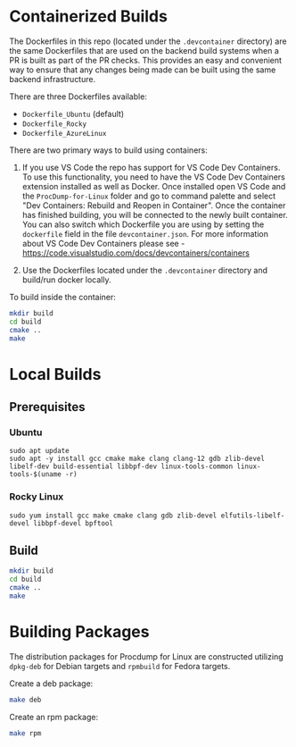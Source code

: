 # Containerized Builds
The Dockerfiles in this repo (located under the `.devcontainer` directory) are the same Dockerfiles that are used on the backend build systems when a PR is built as part of the PR checks. This provides an easy and convenient way to ensure that any changes being made can be built using the same backend infrastructure.

There are three Dockerfiles available:

- `Dockerfile_Ubuntu` (default)
- `Dockerfile_Rocky`
- `Dockerfile_AzureLinux`

There are two primary ways to build using containers:

1. If you use VS Code the repo has support for VS Code Dev Containers. To use this functionality, you need to have the VS Code Dev Containers extension installed as well as Docker. Once installed open VS Code and the `ProcDump-for-Linux` folder and go to command palette and select "Dev Containers: Rebuild and Reopen in Container".
Once the container has finished building, you will be connected to the newly built container. You can also switch which Dockerfile you are using by setting the `dockerfile` field in the file `devcontainer.json`.
For more information about VS Code Dev Containers please see - https://code.visualstudio.com/docs/devcontainers/containers

2. Use the Dockerfiles located under the `.devcontainer` directory and build/run docker locally.

To build inside the container:
```sh
mkdir build
cd build
cmake ..
make
```
# Local Builds
## Prerequisites
### Ubuntu
```
sudo apt update
sudo apt -y install gcc cmake make clang clang-12 gdb zlib-devel libelf-dev build-essential libbpf-dev linux-tools-common linux-tools-$(uname -r)
```

### Rocky Linux
```
sudo yum install gcc make cmake clang gdb zlib-devel elfutils-libelf-devel libbpf-devel bpftool
```

## Build
```sh
mkdir build
cd build
cmake ..
make
```

# Building Packages
The distribution packages for Procdump for Linux are constructed utilizing `dpkg-deb` for Debian targets and `rpmbuild` for Fedora targets.

Create a deb package:
```sh
make deb
```

Create an rpm package:
```sh
make rpm
```
